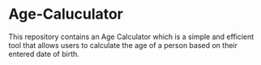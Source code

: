 # Age-Caluculator
This repository contains an Age Calculator which is a simple and efficient tool that allows users to calculate the age of a person based on their entered date of birth.
